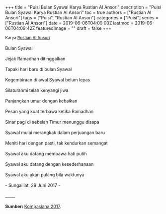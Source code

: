 +++
title = "Puisi Bulan Syawal Karya Rustian Al Ansori"
description = "Puisi Bulan Syawal Karya Rustian Al Ansori"
toc = true
authors = ["Rustian Al Ansori"]
tags = ["Puisi", "Rustian Al Ansori"]
categories = ["Puisi"]
series = ["Rustian Al Ansori"]
date = 2019-06-06T04:09:00Z
lastmod = 2019-06-06T04:09:42Z
featuredImage = ""
draft = false
+++

<div style="text-align: justify;">
<div style="font-size: small;">Karya <a href="/authors/rustian-al-ansori/" target="_blank">Rustian Al Ansori</a></div><br />
Bulan Syawal<br /><br />Jejak Ramadhan ditinggalkan<br /><br />Tapaki hari baru di bulan Syawal<br /><br />Kegembiraan di awal Syawal belum lepas<br /><br />Silaturahmi telah kenyangi jiwa<br /><br />Panjangkan umur dengan kebaikan<br /><br />Pesan yang kuat terbawa ketika Ramadhan<br /><br />Sinar pagi di sebelah Timur menunggu disapa<br /><br />Syawal mulai merangkak dalam perjuangan baru<br /><br />Meniti hari dengan pasti, tak kendurkan semangat<br /><br />Syawal aku datang membawa hati putih<br /><br />Syawal aku datang dengan kesederhanaan<br /><br />Syawal aku akan pulang bila waktunya<br /><br />- Sungailiat, 29 Juni 2017 -<br /><br />
_____
<br /><br /><b>Sumber: </b> <a href="https://www.kompasiana.com/rustian/59545f5cc0cafd0849560702/puisi-bulan-syawal" target="_blank">Kompasiana 2017</a>.</div>

